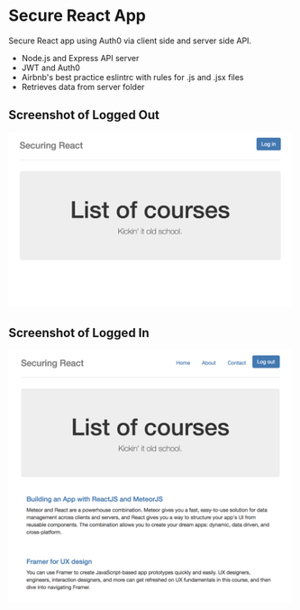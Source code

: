 # Secure React App
Secure React app using Auth0 via client side and server side API.

* Node.js and Express API server
* JWT and Auth0
* Airbnb's best practice eslintrc with rules for .js and .jsx files
* Retrieves data from server folder

## Screenshot of Logged Out
<kbd>![alt text](img/logged-out-view.png "Logged Out View")</kbd>

## Screenshot of Logged In
<kbd>![alt text](img/logged-in-view.png "Logged In View")</kbd>